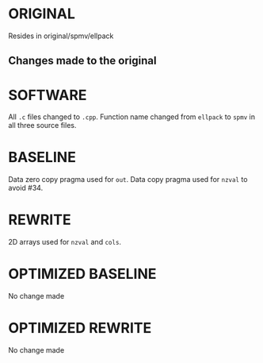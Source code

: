 # ORIGINAL
Resides in original/spmv/ellpack

## Changes made to the original

# SOFTWARE
All `.c` files changed to `.cpp`.
Function name changed from `ellpack` to `spmv` in all three source files.

# BASELINE
Data zero copy pragma used for `out`.
Data copy pragma used for `nzval` to avoid #34.

# REWRITE
2D arrays used for `nzval` and `cols`.

# OPTIMIZED BASELINE
No change made

# OPTIMIZED REWRITE
No change made
